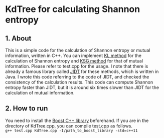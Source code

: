 # KdTree for calculating Shannon entropy
## 1. About
This is a simple code for the calculation of Shannon entropy or mutual information, written in C++.
You can implement [KL method](http://www.mathnet.ru/php/archive.phtml?wshow=paper&jrnid=ppi&paperid=797&option_lang=eng) for the calculation of Shannon entropy and [KSG method](https://journals.aps.org/pre/abstract/10.1103/PhysRevE.69.066138) for that of mutual information.
Please refer to test.cpp for the usage.
I note that there is already a famous library called [JIDT](https://github.com/jlizier/jidt) for these methods, which is written in Java.
I wrote this code referring to the code of JIDT, and checked the consistency of the calculation results.
This code can compute Shannon entropy faster than JIDT, but it is around six times slower than JIDT for the calculation of mutual information.

## 2. How to run
You need to install the [Boost C++ library](https://www.boost.org) beforehand. If you are in the directory of KdTree.cpp, you can compile test.cpp as follows.  
```g++ test.cpp KdTree.cpp -I/path_to_boost_library -std=c++11```
